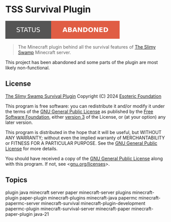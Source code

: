 # TSS Survival Plugin

[![Project Status: Abandoned](./assets/images/badges/status.svg)](./)

> The Minecraft plugin behind all the survival features of [The Slimy Swamp](https://github.com/TheSlimySwamp) Minecraft server.

This project has been abandoned and some parts of the plugin are most likely non-functional.

## License

[The Slimy Swamp Survival Plugin](./) Copyright (C) 2024 [Esoteric Foundation](https://esoteric.foundation)

This program is free software: you can redistribute it and/or modify it under the terms of the [GNU General Public License](./LICENSE) as published by the [Free Software Foundation](https://www.fsf.org/), either [version 3](./LICENSE) of the License, or (at your option) any later version.

This program is distributed in the hope that it will be useful, but WITHOUT ANY WARRANTY; without even the implied warranty of MERCHANTABILITY or FITNESS FOR A PARTICULAR PURPOSE. See the [GNU General Public License](./LICENSE) for more details.

You should have received a copy of the [GNU General Public License](./LICENSE) along with this program. If not, see <[gnu.org/licenses](https://www.gnu.org/licenses/)>.

## Topics

plugin java minecraft server paper minecraft-server plugins minecraft-plugin paper-plugin minecraft-plugins minecraft-java papermc minecraft-papermc-server minecraft-survival minecraft-plugin-development papermc-plugin minecraft-survival-server minecraft-paper minecraft-paper-plugin java-21
